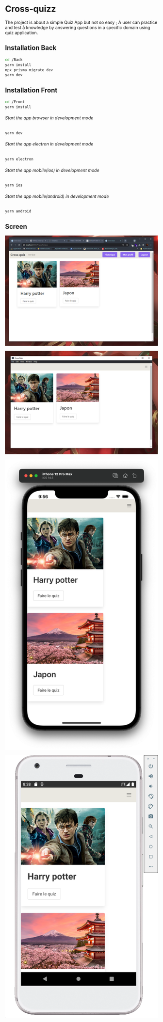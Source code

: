 # Cross-quizz

The project is about a simple Quiz App but not so easy ; A user can practice and test å knowledge by answering questions in a specific domain using quiz application.

## Installation Back

```bash
cd /Back 
yarn install 
npx prisma migrate dev
yarn dev
```
## Installation Front

```bash
cd /Front
yarn install 
```
###### Start the app browser in development mode

```bash
yarn dev
```

###### Start the app electron in development mode

```bash
yarn electron
```

###### Start the app mobile(ios) in development mode

```bash
yarn ios
```

###### Start the app mobile(android) in development mode

```bash
yarn android
```

## Screen
<p align="center">
  <img alt="" src="./Screens/web.png">
</p>
<p align="center">
  <img alt="" src="./Screens/desktop.png"">
</p>
<p align="center">
  <img alt="" src="./Screens/ios.png"">
</p>
<p align="center">
  <img alt="" src="./Screens/android.png"">
</p>
                                          

